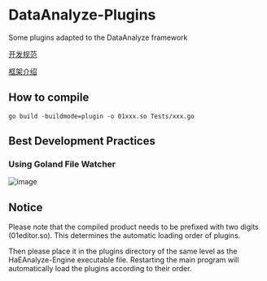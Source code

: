 # DataAnalyze-Plugins

Some plugins adapted to the DataAnalyze framework

[开发规范](https://x0.pub/view/?view_id=9ca5ace6abff60e83fa9ca10a0b3e828&t=1733465392647)

[框架介绍](https://x0.pub/view/?view_id=33fcb71eeafd765963a840fa191b71e2&t=1733465267113)

## How to compile


```
go build -buildmode=plugin -o 01xxx.so Tests/xxx.go
```

## Best Development Practices

### Using Goland File Watcher

![image](https://github.com/user-attachments/assets/c07bbbaf-1085-4f8f-a06a-b3457c74cf59)


## Notice

Please note that the compiled product needs to be prefixed with two digits (01editor.so). This determines the automatic loading order of plugins.

Then please place it in the plugins directory of the same level as the HaEAnalyze-Engine executable file. Restarting the main program will automatically load the plugins according to their order.
